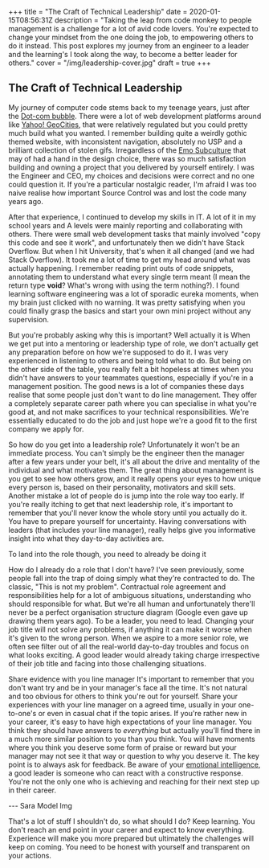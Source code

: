 +++
title = "The Craft of Technical Leadership"
date = 2020-01-15T08:56:31Z
description = "Taking the leap from code monkey to people management is a challenge for a lot of avid code lovers. You're expected to change your mindset from the one doing the job, to empowering others to do it instead. This post explores my journey from an engineer to a leader and the learning's I took along the way, to become a better leader for others."
cover = "/img/leadership-cover.jpg"
draft = true
+++
## The Craft of Technical Leadership
My journey of computer code stems back to my teenage years, just after the [Dot-com bubble](https://en.wikipedia.org/wiki/Dot-com_bubble). There were a lot of web development platforms around like [Yahoo! GeoCities](https://en.wikipedia.org/wiki/Yahoo!_GeoCities), that were relatively regulated but you could pretty much build what you wanted. I remember building quite a weirdly gothic themed website, with inconsistent navigation, absolutely no USP and a brilliant collection of stolen gifs. Irregardless of the [Emo Subculture](https://en.wikipedia.org/wiki/Emo) that may of had a hand in the design choice, there was so much satisfaction building and owning a project that you delivered by yourself entirely. I was the Engineer and CEO, my choices and decisions were correct and no one could question it. If you're a particular nostalgic reader, I'm afraid I was too naive realise how important Source Control was and lost the code many years ago.

After that experience, I continued to develop my skills in IT. A lot of it in my school years and A levels were mainly reporting and collaborating with others. There were small web development tasks that mainly involved "copy this code and see it work", and unfortunately then we didn't have Stack Overflow. But when I hit University, that's when it all changed (and we had Stack Overflow). It took me a lot of time to get my head around what was actually happening. I remember reading print outs of code snippets, annotating them to understand what every single term meant (I mean the return type **void**? What's wrong with using the term nothing?). I found learning software engineering was a lot of sporadic eureka moments, when my brain just clicked with no warning. It was pretty satisfying when you could finally grasp the basics and start your own mini project without any supervision. 

But you're probably asking why this is important? Well actually it is
When we get put into a mentoring or leadership type of role, we don't actually get any preparation before on how we're supposed to do it. I was very experienced in listening to others and being told what to do. But being on the other side of the table, you really felt a bit hopeless at times when you didn't have answers to your teammates questions, especially if you're in a management position. The good news is a lot of companies these days realise that some people just don't want to do line management. They offer a completely separate career path where you can specialise in what you're good at, and not make sacrifices to your technical responsibilities. We're essentially educated to do the job and just hope we're a good fit to the first company we apply for.

So how do you get into a leadership role?
Unfortunately it won't be an immediate process. You can't simply be the engineer then the manager after a few years under your belt, it's all about the drive and mentality of the individual and what motivates them. The great thing about management is you get to see how others grow, and it really opens your eyes to how unique every person is, based on their personality, motivators and skill sets. Another mistake a lot of people do is jump into the role way too early. If you're really itching to get that next leadership role, it's important to remember that you'll never know the whole story until you actually do it. You have to prepare yourself for uncertainty. Having conversations with leaders (that includes your line manager), really helps give you informative insight into what they day-to-day activities are. 

To land into the role though, you need to already be doing it

How do I already do a role that I don't have?
I've seen previously, some people fall into the trap of doing simply what they're contracted to do. The classic, "This is not my problem". Contractual role agreement and responsibilities help for a lot of ambiguous situations, understanding who should responsible for what. But we're all human and unfortunately there'll never be a perfect organisation structure diagram (Google even gave up drawing them years ago). To be a leader, you need to lead. Changing your job title will not solve any problems, if anything it can make it worse when it's given to the wrong person. When we aspire to a more senior role, we often see filter out of all the real-world day-to-day troubles and focus on what looks exciting. A good leader would already taking charge irrespective of their job title and facing into those challenging situations.

Share evidence with you line manager
It's important to remember that you don't want try and be in your manager's face all the time. It's not natural and too obvious for others to think you're out for yourself. Share your experiences with your line manager on a agreed time, usually in your one-to-one's or even in casual chat if the topic arises. If you're rather new in your career, it's easy to have high expectations of your line manager. You think they should have answers to *everything* but actually you'll find there in a much more similar position to you than you think. You will have moments where you think you deserve some form of praise or reward but your manager may not see it that way or question to why you deserve it. The key point is to always ask for feedback. Be aware of your [emotional intelligence](https://en.wikipedia.org/wiki/Emotional_intelligence), a good leader is someone who can react with a constructive response.  You're not the only one who is achieving and reaching for their next step up in their career.

--- Sara Model Img

That's a lot of stuff I shouldn't do, so what should I do?
Keep learning. You don't reach an end point in your career and expect to know everything. Experience will make you more prepared but ultimately the challenges will keep on coming. You need to be honest with yourself and transparent on your actions. 



